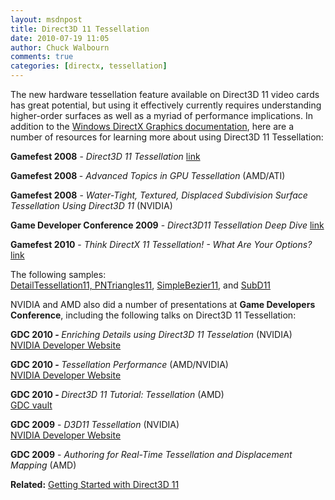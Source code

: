 ```yaml
---
layout: msdnpost
title: Direct3D 11 Tessellation
date: 2010-07-19 11:05
author: Chuck Walbourn
comments: true
categories: [directx, tessellation]
---
```

The new hardware tessellation feature available on Direct3D 11 video cards has great potential, but using it effectively currently requires understanding higher-order surfaces as well as a myriad of performance implications. In addition to the <a href="https://docs.microsoft.com/en-us/windows/desktop/direct3d11/direct3d-11-advanced-stages-tessellation">Windows DirectX Graphics documentation</a>, here are a number of resources for learning more about using Direct3D 11 Tessellation:
<!--more-->

<strong>Gamefest 2008</strong> - <em>Direct3D 11 Tessellation</em> <a href="https://walbourn.github.io/download/Direct3D-11-Tessellation.zip">link</a><br />

<strong>Gamefest 2008 </strong>- <em>Advanced Topics in GPU Tessellation</em> (AMD/ATI)<br />

<strong>Gamefest 2008</strong> - <em>Water-Tight, Textured, Displaced Subdivision Surface Tessellation Using Direct3D 11 </em>(NVIDIA)<br />

<strong>Game Developer Conference 2009</strong> - <em>Direct3D11 Tessellation Deep Dive</em> <a href="https://walbourn.github.io/download/Direct3D-11-Tessellation-Deep-Dive.zip">link</a><br />

<strong>Gamefest 2010</strong> -<em> Think DirectX 11 Tessellation! - What Are Your Options?</em> <a href="https://walbourn.github.io/download/Think-DirectX11-Tessellation-what-are-your-options.zip">link</a><br />

The following samples:<br /><a href="http://developer.amd.com/tools-and-sdks/graphics-development/amd-radeon-sdk/">DetailTessellation11, PNTriangles11</a>, <a href="https://github.com/walbourn/directx-sdk-samples/tree/main/SimpleBezier11">SimpleBezier11</a>, and <a href="https://github.com/walbourn/directx-sdk-samples/tree/main/SubD11">SubD11</a>

NVIDIA and AMD also did a number of presentations at <strong>Game Developers Conference</strong>, including the following talks on Direct3D 11 Tessellation:

<strong>GDC 2010 - </strong><em>Enriching Details using Direct3D 11 Tesselation </em>(NVIDIA)<br /><a href="http://developer.download.nvidia.com/presentations/2010/gdc/NVIDIA_Tessellation_GDC10.pdf">NVIDIA Developer Website</a>

<strong>GDC 2010 - </strong><em>Tessellation Performance </em>(AMD/NVIDIA)<br /><a href="http://developer.download.nvidia.com/presentations/2010/gdc/Tessellation_Performance.pdf">NVIDIA Developer Website</a>

<strong>GDC 2010 - </strong><em>Direct3D 11 Tutorial: Tessellation </em>(AMD) <br /><a href="https://www.gdcvault.com/play/1012740/direct3d">GDC vault</a>

<strong>GDC 2009</strong> -<em> D3D11 Tessellation</em> (NVIDIA)<br /><a href="http://developer.download.nvidia.com/presentations/2009/GDC/GDC09_D3D11Tessellation.pdf">NVIDIA Developer Website</a>

<strong>GDC 2009</strong> - <em>Authoring for Real-Time Tessellation and Displacement Mapping</em> (AMD)<br />

<strong>Related:</strong> <a href="https://walbourn.github.io/getting-started-with-direct3d-11/">Getting Started with Direct3D 11</a>
